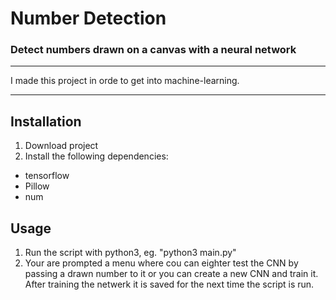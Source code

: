 # Number Detection
### Detect numbers drawn on a canvas with a neural network

---

I made this project in orde to get into machine-learning.

---

## Installation
1. Download project
2. Install the following dependencies:
  * tensorflow
  * Pillow
  * num

## Usage
1. Run the script with python3, eg. "python3 main.py"
2. Your are prompted a menu where cou can eighter test the CNN by passing a drawn number to it or you can create a new CNN and train it. After training the netwerk it is saved for the next time the script is run.
